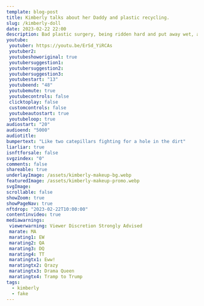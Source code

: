 ```yaml
---
template: blog-post
title: Kimberly talks about her Daddy and plastic recycling.
slug: /kimberly-doll
date: 2023-02-22 22:00
description: Bad plastic surgery, being ridden hard and put away wet, and having no soul, really does a number on ya.
youtube:
 youtuber: https://youtu.be/ErSd_YiRCAs
 youtuber2: 
 youtubeshoworiginal: true
 youtubersuggestion1: 
 youtubersuggestion2: 
 youtubersuggestion3: 
 youtubestart: "13"
 youtubeend: "48"
 youtubemute: true
 youtubecontrols: false
 clicktoplay: false
 customcontrols: false
 youtubeautostart: true
 youtubeloop: true
audiostart: "20"
audioend: "5000"
audiotitle: 
bumpertext: "Like two catepillars fighting for a hole in the dirt"
liarliar: true
isnftforsale: false
svgzindex: "0"
comments: false
shareable: true
underlayImage: /assets/kimberly-makeup-bg.webp
featuredImage: /assets/kimberly-makeup-promo.webp
svgImage: 
scrollable: false
showZoom: true
showPageNav: true
nftdrop: "2023-02-22T10:00:00"
contentinvideo: true
mediawarnings:
 viewerwarning: Viewer Discretion Strongly Advised
 marate: MA
 marating1: EW
 marating2: QA
 marating3: DQ
 marating4: TT
 maratingtx1: Eww!
 maratingtx2: Qrazy
 maratingtx3: Drama Queen
 maratingtx4: Tramp to Trump
tags:
  - kimberly
  - fake
---
```

<div class="contentinside" style="">
<img class="" src="/assets/kimberly-mask.webp" width="100%" style=" z-index:-1; opacity:0;
animation: kariFilter1 6s ease-in-out;
animation-delay: 4s;
animation-iteration-count:infinite;
" />


<!-- <div class="bubble bubble-bottom-left" style="position:absolute; width:; top:30%; left:20vw; display:flex; justify-content:center;backdrop-filter: blur(6px);
animation: bubbleBop 9s ease-in;
animation-delay: 6s;
animation-direction: forwards;
animation-iteration-count:1;
opacity:0;
"><span style="font-size:120%; font-weight:bold;"><span style="font-size:160%; font-weight:bold;"></span></div>


<div class="bubble bubble-bottom-right" style="position:absolute; width:50vw; top:50%; right:20vw; display:block; justify-content:center; font-size:110%;backdrop-filter: blur(6px);
animation: bubbleBop1 10s ease-in;
animation-delay:8s;
animation-direction: forwards;
animation-iteration-count:1;
opacity:0;
"><span style="font-weight:bold;"></span></div> -->


</div>

<style>

@keyframes kariFilter1{
	0% { 
		opacity:0; }

	25% {
		/* -webkit-backdrop-filter: blur(15px); 
		backdrop-filter: blur(15px);  */
		opacity:.3;
	}
	50% {
		transform:translateY(1%);
		/* -webkit-backdrop-filter: blur(6px); 
		backdrop-filter: blur(6px);  */
		opacity:.8;
	}
	75% {
		transform:translateY(-1%);
		/* -webkit-backdrop-filter: blur(12px); 
		backdrop-filter: blur(12px);  */
		opacity:.7;
	}
	100% { 
		transform:translateY(1%);
		/* -webkit-backdrop-filter: blur(8px); 
		backdrop-filter: blur(8px);  */
		opacity:.2;
	}
  }


</style>
<div class="contentbody" style="text-align:left !important; margin-top:0;">

## Kimberly launches her new makeup and makeup application lines 

Kimberly is a well-known political commentator, attorney, and television news personality who has been making headlines for years. Her career has taken her from working as a prosecutor to serving as a top Fox News anchor and contributor. However, Kimberly has also been the subject of criticism for her past relationships and some of her controversial comments.

## Kimberly's Career at Fox News

Kimberly began her career as a prosecutor in San Francisco in the late 1990s. After several years in the legal field, she began working in television news, first as a legal analyst for CNN and then as a host and correspondent for Court TV.

In 2006, Kimberly joined Fox News as a legal analyst and contributor. She quickly became a regular guest on several shows, including "The O'Reilly Factor" and "Hannity & Colmes." In 2011, she joined the cast of "The Five," a daytime talk show that covers politics and current events.

During her time at Fox News, Kimberly was known for her conservative political views and her staunch support of President Donald Trump. She frequently appeared on cable news shows and was a popular speaker at conservative events.

## Criticism of Kimberly's Past Relationships

Kimberly has been married twice and has been in several high-profile relationships throughout her career. Her first marriage was to Gavin Newsom, the former mayor of San Francisco who is now the Governor of California. The couple divorced in 2006.

In 2018, Kimberly began dating Donald Trump Jr., the son of then-President Donald Trump. The couple's relationship drew criticism from some who felt that Kimberly's association with the Trump family was inappropriate for a journalist. Kimberly left Fox News in 2018 to work for America First Policies, a pro-Trump advocacy group.

Critics have also pointed to Kimberly's past relationships as evidence of her controversial personal life. In 2004, she was accused of sexual harassment by a former assistant who claimed that Kimberly had repeatedly made inappropriate comments and shown her pictures of naked men. Kimberly denied the allegations, and the case was settled out of court.

## Controversial Comments by Kimberly

Kimberly has been criticized for several controversial comments she has made throughout her career. In 2018, she drew backlash for suggesting that immigrants are a danger to the United States. "They're not sending their best," she said during a speech at a rally. "They're sending people that have lots of problems, and they're bringing those problems with us. They're bringing drugs. They're bringing crime. They're rapists. And some, I assume, are good people."

Kimberly's comments were widely condemned as racist and xenophobic. She later defended her remarks, saying that she was referring only to criminals who cross the border illegally.

In 2020, Kimberly also made headlines for her speech at the Republican National Convention, where she delivered a fiery address that praised President Trump and criticized Democrats. Kimberly's speech was criticized by some as over-the-top and "unhinged," with many questioning her delivery and demeanor.

Kimberly has had a long and varied career in politics and television news. While she has been praised for her conservative views and legal expertise, she has also been the subject of criticism for her past relationships and controversial comments. Despite the controversy surrounding her, Kimberly remains a popular figure in conservative circles and continues to be a prominent voice in the media.





</div>